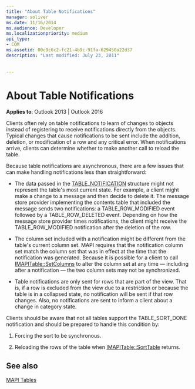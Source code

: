 ```yaml
---
title: "About Table Notifications"
manager: soliver
ms.date: 11/16/2014
ms.audience: Developer
ms.localizationpriority: medium
api_type:
- COM
ms.assetid: 00c9c6c2-fc21-4b9c-91fa-629450a22d37
description: "Last modified: July 23, 2011"
 
 
---
```


# About Table Notifications

  
  
**Applies to**: Outlook 2013 | Outlook 2016 
  
Clients often rely on table notifications to learn of changes to objects instead of registering to receive notifications directly from the objects. Typical changes that cause notifications to be sent include the addition, deletion, or modification of a row and any critical error. When notifications arrive, clients can determine whether to make another call to reload the table. 
  
Because table notifications are asynchronous, there are a few issues that can make handling notifications less than straightforward:
  
- The data passed in the [TABLE_NOTIFICATION](table_notification.md) structure might not represent the table's most current state. For example, a client might make a change to a message and then decide to delete it. The message store provider implementing the contents table that included the message sends two notifications: a TABLE_ROW_MODIFIED event followed by a TABLE_ROW_DELETED event. Depending on how the message store provider times notifications, the client might receive the TABLE_ROW_MODIFIED notification after the deletion of the row. 
    
- The column set included with a notification might be different from the table's current column set. MAPI requires that the notification column set match the column set that was in effect at the time that the notification was generated. Because it is possible for a client to call [IMAPITable::SetColumns](imapitable-setcolumns.md) to alter the column set at any time — including after a notification — the two column sets may not be synchronized. 
    
- Table notifications are only sent for rows that are part of the view. That is, if a row is excluded from the view due to a restriction or because the table is in a collapsed state, no notification will be sent if that row changes. Also, no notifications are sent to inform a client about a change in category state.
    
Clients should be aware that not all tables support the TABLE_SORT_DONE notification and should be prepared to handle this condition by:
  
1. Forcing the sort to be synchronous.
    
2. Reloading the rows of the table when [IMAPITable::SortTable](imapitable-sorttable.md) returns. 
    
## See also



[MAPI Tables](mapi-tables.md)


